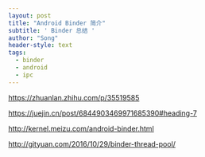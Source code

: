 ```yaml
---
layout: post
title: "Android Binder 简介"
subtitle: ' Binder 总结 '
author: "Song"
header-style: text
tags:
  - binder
  - android
  - ipc
---
```


https://zhuanlan.zhihu.com/p/35519585

https://juejin.cn/post/6844903469971685390#heading-7

http://kernel.meizu.com/android-binder.html

http://gityuan.com/2016/10/29/binder-thread-pool/
